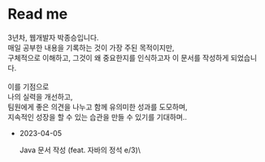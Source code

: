 # Read me

3년차, 웹개발자 박종승입니다.\
매일 공부한 내용을 기록하는 것이 가장 주된 목적이지만,\
구체적으로 이해하고, 그것이 왜 중요한지를 인식하고자 이 문서를 작성하게 되었습니다.\
\
이를 기점으로 \
나의 실력을 개선하고,\
팀원에게 좋은 의견을 나누고 함께 유의미한 성과를 도모하며,\
지속적인 성장을 할 수 있는 습관을 만들 수 있기를 기대하며..



*   2023-04-05

    Java 문서 작성 (feat. 자바의 정석 e/3)\

